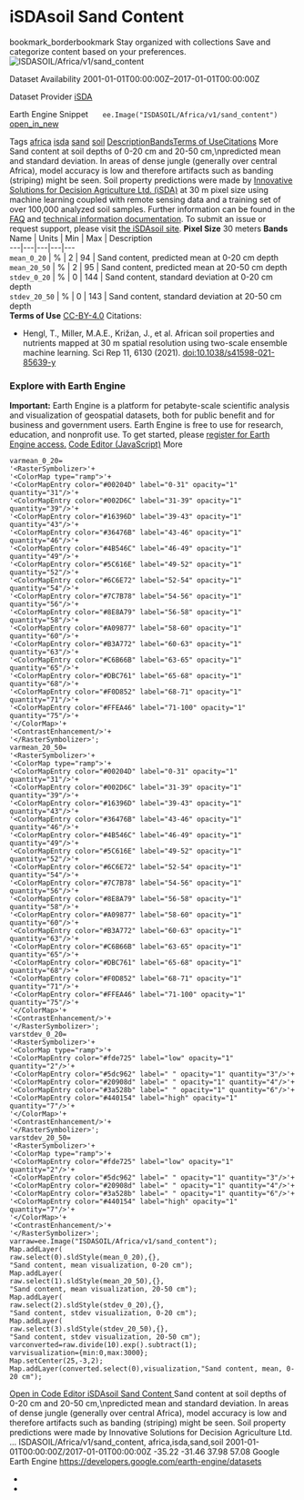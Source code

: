  
#  iSDAsoil Sand Content 
bookmark_borderbookmark Stay organized with collections  Save and categorize content based on your preferences.
![ISDASOIL/Africa/v1/sand_content](https://developers.google.com/earth-engine/datasets/images/ISDASOIL/ISDASOIL_Africa_v1_sand_content_sample.png) 

Dataset Availability
    2001-01-01T00:00:00Z–2017-01-01T00:00:00Z 

Dataset Provider
     [ iSDA ](https://isda-africa.com/) 

Earth Engine Snippet
     `    ee.Image("ISDASOIL/Africa/v1/sand_content")   ` [ open_in_new ](https://code.earthengine.google.com/?scriptPath=Examples:Datasets/ISDASOIL/ISDASOIL_Africa_v1_sand_content) 

Tags
     [africa](https://developers.google.com/earth-engine/datasets/tags/africa) [isda](https://developers.google.com/earth-engine/datasets/tags/isda) [sand](https://developers.google.com/earth-engine/datasets/tags/sand) [soil](https://developers.google.com/earth-engine/datasets/tags/soil)
[Description](https://developers.google.com/earth-engine/datasets/catalog/ISDASOIL_Africa_v1_sand_content#description)[Bands](https://developers.google.com/earth-engine/datasets/catalog/ISDASOIL_Africa_v1_sand_content#bands)[Terms of Use](https://developers.google.com/earth-engine/datasets/catalog/ISDASOIL_Africa_v1_sand_content#terms-of-use)[Citations](https://developers.google.com/earth-engine/datasets/catalog/ISDASOIL_Africa_v1_sand_content#citations) More
Sand content at soil depths of 0-20 cm and 20-50 cm,\npredicted mean and standard deviation. In areas of dense jungle (generally over central Africa), model accuracy is low and therefore artifacts such as banding (striping) might be seen.
Soil property predictions were made by [Innovative Solutions for Decision Agriculture Ltd. (iSDA)](https://isda-africa.com/) at 30 m pixel size using machine learning coupled with remote sensing data and a training set of over 100,000 analyzed soil samples.
Further information can be found in the [FAQ](https://www.isda-africa.com/isdasoil/faq/) and [technical information documentation](https://www.isda-africa.com/isdasoil/technical-information/). To submit an issue or request support, please visit [the iSDAsoil site](https://isda-africa.com/isdasoil).
**Pixel Size** 30 meters 
**Bands**
Name | Units | Min | Max | Description  
---|---|---|---|---  
`mean_0_20` | % |  2  |  94  | Sand content, predicted mean at 0-20 cm depth  
`mean_20_50` | % |  2  |  95  | Sand content, predicted mean at 20-50 cm depth  
`stdev_0_20` | % |  0  |  144  | Sand content, standard deviation at 0-20 cm depth  
`stdev_20_50` | % |  0  |  143  | Sand content, standard deviation at 20-50 cm depth  
**Terms of Use**
[CC-BY-4.0](https://spdx.org/licenses/CC-BY-4.0.html)
Citations:
  * Hengl, T., Miller, M.A.E., Križan, J., et al. African soil properties and nutrients mapped at 30 m spatial resolution using two-scale ensemble machine learning. Sci Rep 11, 6130 (2021). [doi:10.1038/s41598-021-85639-y](https://doi.org/10.1038/s41598-021-85639-y)


### Explore with Earth Engine
**Important:** Earth Engine is a platform for petabyte-scale scientific analysis and visualization of geospatial datasets, both for public benefit and for business and government users. Earth Engine is free to use for research, education, and nonprofit use. To get started, please [register for Earth Engine access.](https://console.cloud.google.com/earth-engine)
[Code Editor (JavaScript)](https://developers.google.com/earth-engine/datasets/catalog/ISDASOIL_Africa_v1_sand_content#code-editor-javascript-sample) More
```
varmean_0_20=
'<RasterSymbolizer>'+
'<ColorMap type="ramp">'+
'<ColorMapEntry color="#00204D" label="0-31" opacity="1" quantity="31"/>'+
'<ColorMapEntry color="#002D6C" label="31-39" opacity="1" quantity="39"/>'+
'<ColorMapEntry color="#16396D" label="39-43" opacity="1" quantity="43"/>'+
'<ColorMapEntry color="#36476B" label="43-46" opacity="1" quantity="46"/>'+
'<ColorMapEntry color="#4B546C" label="46-49" opacity="1" quantity="49"/>'+
'<ColorMapEntry color="#5C616E" label="49-52" opacity="1" quantity="52"/>'+
'<ColorMapEntry color="#6C6E72" label="52-54" opacity="1" quantity="54"/>'+
'<ColorMapEntry color="#7C7B78" label="54-56" opacity="1" quantity="56"/>'+
'<ColorMapEntry color="#8E8A79" label="56-58" opacity="1" quantity="58"/>'+
'<ColorMapEntry color="#A09877" label="58-60" opacity="1" quantity="60"/>'+
'<ColorMapEntry color="#B3A772" label="60-63" opacity="1" quantity="63"/>'+
'<ColorMapEntry color="#C6B66B" label="63-65" opacity="1" quantity="65"/>'+
'<ColorMapEntry color="#DBC761" label="65-68" opacity="1" quantity="68"/>'+
'<ColorMapEntry color="#F0D852" label="68-71" opacity="1" quantity="71"/>'+
'<ColorMapEntry color="#FFEA46" label="71-100" opacity="1" quantity="75"/>'+
'</ColorMap>'+
'<ContrastEnhancement/>'+
'</RasterSymbolizer>';
varmean_20_50=
'<RasterSymbolizer>'+
'<ColorMap type="ramp">'+
'<ColorMapEntry color="#00204D" label="0-31" opacity="1" quantity="31"/>'+
'<ColorMapEntry color="#002D6C" label="31-39" opacity="1" quantity="39"/>'+
'<ColorMapEntry color="#16396D" label="39-43" opacity="1" quantity="43"/>'+
'<ColorMapEntry color="#36476B" label="43-46" opacity="1" quantity="46"/>'+
'<ColorMapEntry color="#4B546C" label="46-49" opacity="1" quantity="49"/>'+
'<ColorMapEntry color="#5C616E" label="49-52" opacity="1" quantity="52"/>'+
'<ColorMapEntry color="#6C6E72" label="52-54" opacity="1" quantity="54"/>'+
'<ColorMapEntry color="#7C7B78" label="54-56" opacity="1" quantity="56"/>'+
'<ColorMapEntry color="#8E8A79" label="56-58" opacity="1" quantity="58"/>'+
'<ColorMapEntry color="#A09877" label="58-60" opacity="1" quantity="60"/>'+
'<ColorMapEntry color="#B3A772" label="60-63" opacity="1" quantity="63"/>'+
'<ColorMapEntry color="#C6B66B" label="63-65" opacity="1" quantity="65"/>'+
'<ColorMapEntry color="#DBC761" label="65-68" opacity="1" quantity="68"/>'+
'<ColorMapEntry color="#F0D852" label="68-71" opacity="1" quantity="71"/>'+
'<ColorMapEntry color="#FFEA46" label="71-100" opacity="1" quantity="75"/>'+
'</ColorMap>'+
'<ContrastEnhancement/>'+
'</RasterSymbolizer>';
varstdev_0_20=
'<RasterSymbolizer>'+
'<ColorMap type="ramp">'+
'<ColorMapEntry color="#fde725" label="low" opacity="1" quantity="2"/>'+
'<ColorMapEntry color="#5dc962" label=" " opacity="1" quantity="3"/>'+
'<ColorMapEntry color="#20908d" label=" " opacity="1" quantity="4"/>'+
'<ColorMapEntry color="#3a528b" label=" " opacity="1" quantity="6"/>'+
'<ColorMapEntry color="#440154" label="high" opacity="1" quantity="7"/>'+
'</ColorMap>'+
'<ContrastEnhancement/>'+
'</RasterSymbolizer>';
varstdev_20_50=
'<RasterSymbolizer>'+
'<ColorMap type="ramp">'+
'<ColorMapEntry color="#fde725" label="low" opacity="1" quantity="2"/>'+
'<ColorMapEntry color="#5dc962" label=" " opacity="1" quantity="3"/>'+
'<ColorMapEntry color="#20908d" label=" " opacity="1" quantity="4"/>'+
'<ColorMapEntry color="#3a528b" label=" " opacity="1" quantity="6"/>'+
'<ColorMapEntry color="#440154" label="high" opacity="1" quantity="7"/>'+
'</ColorMap>'+
'<ContrastEnhancement/>'+
'</RasterSymbolizer>';
varraw=ee.Image("ISDASOIL/Africa/v1/sand_content");
Map.addLayer(
raw.select(0).sldStyle(mean_0_20),{},
"Sand content, mean visualization, 0-20 cm");
Map.addLayer(
raw.select(1).sldStyle(mean_20_50),{},
"Sand content, mean visualization, 20-50 cm");
Map.addLayer(
raw.select(2).sldStyle(stdev_0_20),{},
"Sand content, stdev visualization, 0-20 cm");
Map.addLayer(
raw.select(3).sldStyle(stdev_20_50),{},
"Sand content, stdev visualization, 20-50 cm");
varconverted=raw.divide(10).exp().subtract(1);
varvisualization={min:0,max:3000};
Map.setCenter(25,-3,2);
Map.addLayer(converted.select(0),visualization,"Sand content, mean, 0-20 cm");
```
[ Open in Code Editor ](https://code.earthengine.google.com/?scriptPath=Examples:Datasets/ISDASOIL/ISDASOIL_Africa_v1_sand_content)
[ iSDAsoil Sand Content ](https://developers.google.com/earth-engine/datasets/catalog/ISDASOIL_Africa_v1_sand_content)
Sand content at soil depths of 0-20 cm and 20-50 cm,\npredicted mean and standard deviation. In areas of dense jungle (generally over central Africa), model accuracy is low and therefore artifacts such as banding (striping) might be seen. Soil property predictions were made by Innovative Solutions for Decision Agriculture Ltd. …
ISDASOIL/Africa/v1/sand_content, africa,isda,sand,soil 
2001-01-01T00:00:00Z/2017-01-01T00:00:00Z
-35.22 -31.46 37.98 57.08 
Google Earth Engine
https://developers.google.com/earth-engine/datasets
  * [ ](https://doi.org/https://isda-africa.com/)
  * [ ](https://doi.org/https://developers.google.com/earth-engine/datasets/catalog/ISDASOIL_Africa_v1_sand_content)


